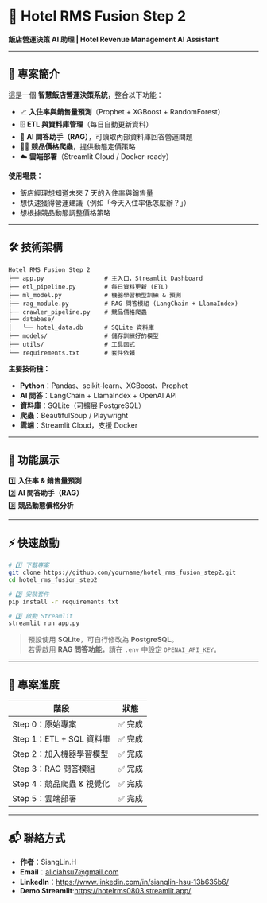 # 🏨 Hotel RMS Fusion Step 2
**飯店營運決策 AI 助理 | Hotel Revenue Management AI Assistant**

---

## 📖 專案簡介
這是一個 **智慧飯店營運決策系統**，整合以下功能：

- 📈 **入住率與銷售量預測**（Prophet + XGBoost + RandomForest）  
- 🗄 **ETL 與資料庫管理**（每日自動更新資料）  
- 🤖 **AI 問答助手（RAG）**，可讀取內部資料庫回答營運問題  
- 🕵️‍♂️ **競品價格爬蟲**，提供動態定價策略  
- ☁️ **雲端部署**（Streamlit Cloud / Docker-ready）  

**使用場景：**  
- 飯店經理想知道未來 7 天的入住率與銷售量  
- 想快速獲得營運建議（例如「今天入住率低怎麼辦？」）  
- 想根據競品動態調整價格策略  

---

## 🛠 技術架構

```
Hotel RMS Fusion Step 2
├── app.py                 # 主入口，Streamlit Dashboard
├── etl_pipeline.py        # 每日資料更新 (ETL)
├── ml_model.py            # 機器學習模型訓練 & 預測
├── rag_module.py          # RAG 問答模組 (LangChain + LlamaIndex)
├── crawler_pipeline.py    # 競品價格爬蟲
├── database/
│   └── hotel_data.db      # SQLite 資料庫
├── models/                # 儲存訓練好的模型
├── utils/                 # 工具函式
└── requirements.txt       # 套件依賴
```

**主要技術棧：**  
- **Python**：Pandas、scikit-learn、XGBoost、Prophet  
- **AI 問答**：LangChain + LlamaIndex + OpenAI API  
- **資料庫**：SQLite（可擴展 PostgreSQL）  
- **爬蟲**：BeautifulSoup / Playwright  
- **雲端**：Streamlit Cloud，支援 Docker  

---

## 🚀 功能展示

1️⃣ **入住率 & 銷售量預測**  
2️⃣ **AI 問答助手（RAG）**  
3️⃣ **競品動態價格分析**  

---

## ⚡ 快速啟動

```bash
# 1️⃣ 下載專案
git clone https://github.com/yourname/hotel_rms_fusion_step2.git
cd hotel_rms_fusion_step2

# 2️⃣ 安裝套件
pip install -r requirements.txt

# 3️⃣ 啟動 Streamlit
streamlit run app.py
```

> 預設使用 **SQLite**，可自行修改為 **PostgreSQL**。  
> 若需啟用 **RAG 問答功能**，請在 `.env` 中設定 `OPENAI_API_KEY`。  

---

## 📌 專案進度

| 階段 | 狀態 |
|------|------|
| Step 0：原始專案             | ✅ 完成 |
| Step 1：ETL + SQL 資料庫     | ✅ 完成 |
| Step 2：加入機器學習模型     | ✅ 完成 |
| Step 3：RAG 問答模組         | ✅ 完成 |
| Step 4：競品爬蟲 & 視覺化    | ✅ 完成 |
| Step 5：雲端部署             | ✅ 完成 |

---

## 📬 聯絡方式

- **作者**：SiangLin.H  
- **Email**：aliciahsu7@gmail.com  
- **LinkedIn**：https://www.linkedin.com/in/sianglin-hsu-13b635b6/
- **Demo Streamlit**:https://hotelrms0803.streamlit.app/
